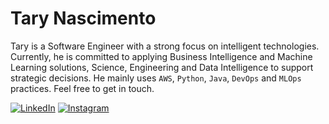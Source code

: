 # Tary Nascimento

Tary is a Software Engineer with a strong focus on intelligent technologies. Currently, he is committed to applying Business Intelligence and Machine Learning solutions, Science, Engineering and Data Intelligence to support strategic decisions. He mainly uses ``AWS``, ``Python``, ``Java``, ``DevOps`` and ``MLOps`` practices. Feel free to get in touch.




[![LinkedIn](https://img.shields.io/badge/LinkedIn-0077B5?style=for-the-badge&logo=linkedin&logoColor=white)](https://www.linkedin.com/in/tary-nascimento/) [![Instagram](https://img.shields.io/badge/Instagram-E4405F?style=for-the-badge&logo=instagram&logoColor=white)](https://www.instagram.com/taryjunioor)






